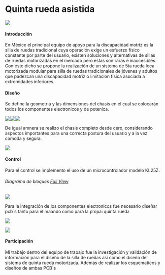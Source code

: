 # Quinta rueda asistida
![](https://lh3.googleusercontent.com/-WR2BezGLMp94DgMkcCmKsU30W_ck1JcWWolZkqBYSh_N3iqRphlqYXLHgjOe3FAeBjeQA=s112)

#### Introducción
En México el principal equipo de apoyo para la discapacidad motriz es la silla de ruedas tradicional cuya operación exige un esfuerzo físico constante por parte del usuario, existen soluciones y alternativas de sillas de ruedas motorizadas en el mercado pero estas son raras e inaccesibles.
Con esto dicho se propone la realización de un sistema de 5ta rueda loca motorizada modular para silla de ruedas tradicionales de  jóvenes y adultos que padezcan una discapacidad motriz o limitación física asociada a extremidades inferiores.

#### Diseño
Se define la geometria y las dimensiones del chasis en el cual se colocarán todos los componentes electronicos y de potenica.

![](https://lh3.googleusercontent.com/-CCM8gjujV-aNEND87mmsA6_ybY2yNF6vKEU6tq96mbKXEVDtJCFbpU9Fxt5Ipl1dJhAGFU=s145)![](https://lh3.googleusercontent.com/sCcgOwGCqt7WAa2vzehuJgZbzYEUiiCNRTrDpb8K0pXyOCHe49I-bDCxiHlmWyUrEPCMMw=s155)![](https://lh3.googleusercontent.com/7SN0hcUIYLWqlrIVHsPI7Au02KqQWXvxAR8jfalhEGQbXBDAaP5O7-GJSXhL19rnyGptqA=s170)

De igual amnera se realizo el chasis completo desde cero, considerando aspectos importantes para una correcta postura del usuario y a la vez comoda  y segura.

![](https://lh3.googleusercontent.com/7Ab-C2ODb1v8tKaTzaA6-_Td8vrdb3rCb7tBJXyG5TgZFO2LEAFotI316XdIs3ncHmk2=s92) 

#### Control
Para el control se implemento el uso de un microcontrolador  modelo KL25Z.

###### Diagrama de bloques [Full View](https://drive.google.com/file/d/1XmbTj-4Q8WG8gTDqQJuQ3ZeK-fzQNAIc/view?usp=sharing)

 ![](https://lh3.googleusercontent.com/ec0O7gM18H_1UVOEspQ9GCc1IagcoDGFeg2_VNUyn6zV4LlqqFaJE6oPaAlGC3_RnPb2Ag=s91)
 
Para la integración de los componentes electronicos fue necesario diseñar pcb´s tanto para el maando como para la propai quinta rueda

 ![](https://lh3.googleusercontent.com/qlOWDb57AYcdTqw39TZZh7mz3YCpGad2Bv8nzvgq-Kqkh2MBTfWQS7JNNzNHjz4sZpap9w=s119)
 
 ![](https://lh3.googleusercontent.com/yls3hOHqrWtAZhOxqeeQPJ3LK74PhRYQGgt7DT3IQ4gn1ljGeQVK2jBTVCsfsDFE9UfX=s128)

#### Participación
Mi trabajo dentro del equipo de trabajo fue la investigación y validación de información para el diseño de la silla de ruedas asi como el diseño del sistema de quinta rueda motorizada. Además de realizar los esquematicos y diseños de ambas PCB´s
